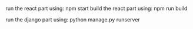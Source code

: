 run the react part using: npm start
build the react part using: npm run build

run the django part using: python manage.py runserver